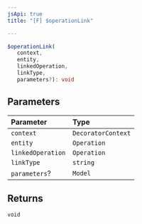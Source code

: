 ```yaml
---
jsApi: true
title: "[F] $operationLink"

---
```

```ts
$operationLink(
   context, 
   entity, 
   linkedOperation, 
   linkType, 
   parameters?): void
```

## Parameters

| Parameter | Type |
| :------ | :------ |
| `context` | `DecoratorContext` |
| `entity` | `Operation` |
| `linkedOperation` | `Operation` |
| `linkType` | `string` |
| `parameters`? | `Model` |

## Returns

`void`
